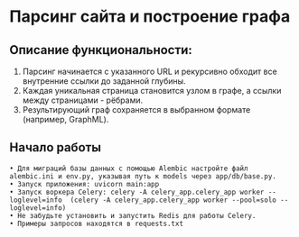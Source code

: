 # Парсинг сайта и построение графа

## Описание функциональности:

1. Парсинг начинается с указанного URL и рекурсивно обходит все внутренние ссылки до заданной глубины.
2. Каждая уникальная страница становится узлом в графе, а ссылки между страницами - рёбрами.
3. Результирующий граф сохраняется в выбранном формате (например, GraphML).

## Начало работы

    • Для миграций базы данных с помощью Alembic настройте файл alembic.ini и env.py, указывая путь к models через app/db/base.py.  
    • Запуск приложения: uvicorn main:app  
    • Запуск воркера Celery: celery -A celery_app.celery_app worker --loglevel=info  (celery -A celery_app.celery_app worker --pool=solo --loglevel=info)
    • Не забудьте установить и запустить Redis для работы Celery.
    • Примеры запросов находятся в requests.txt